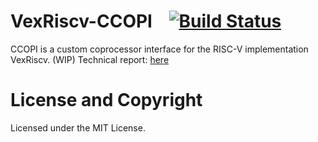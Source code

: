 VexRiscv-CCOPI &nbsp;&nbsp;&nbsp;[![Build Status](https://travis-ci.org/jens-na/VexRiscv-CCOPI.svg?branch=master)](https://travis-ci.org/jens-na/VexRiscv-CCOPI)
===== 

CCOPI is a custom coprocessor interface for the RISC-V implementation VexRiscv. (WIP)
Technical report:
[here](https://github.com/jens-na/VexRiscv-CCOPI/blob/master/paper/ccopi_paper.pdf)

License and Copyright
======
Licensed under the MIT License.

